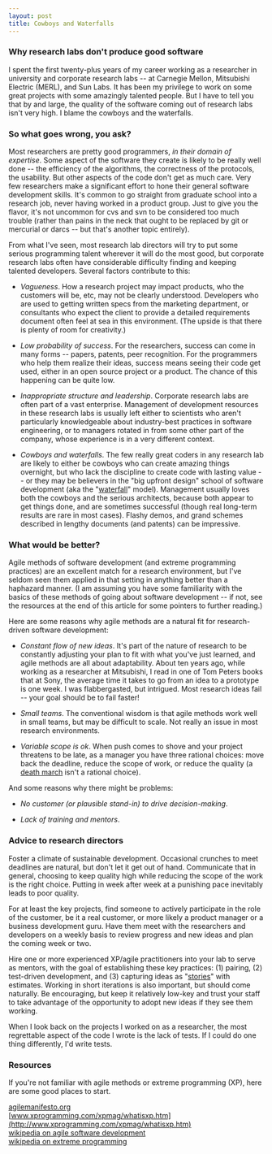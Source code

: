 ```yaml
---
layout: post
title: Cowboys and Waterfalls
---
```


### Why research labs don't produce good software

I spent the first twenty-plus years of my career working as a researcher in university and corporate research labs -- at Carnegie Mellon, Mitsubishi Electric (MERL), and Sun Labs. It has been my privilege to work on some great projects with some amazingly talented people. But I have to tell you that by and large, the quality of the software coming out of research labs isn't very high. I blame the cowboys and the waterfalls.

### So what goes wrong, you ask?

Most researchers are pretty good programmers, *in their domain of expertise*. Some aspect of the software they create is likely to be really well done -- the efficiency of the algorithms, the correctness of the protocols, the usability. But other aspects of the code don't get as much care. Very few researchers make a significant effort to hone their general software development skills. It's common to go straight from graduate school into a research job, never having worked in a product group. Just to give you the flavor, it's not uncommon for cvs and svn to be considered too much trouble (rather than pains in the neck that ought to be replaced by git or mercurial or darcs -- but that's another topic entirely). 

From what I've seen, most research lab directors will try to put some serious programming talent wherever it will do the most good, but corporate research labs often have considerable difficulty finding and keeping talented developers. Several factors contribute to this:

* *Vagueness*. How a research project may impact products, who the customers will be, etc, may not be clearly understood. Developers who are used to getting written specs from the marketing department, or consultants who expect the client to provide a detailed requirements document often feel at sea in this environment. (The upside is that there is plenty of room for creativity.)

* *Low probability of success*. For the researchers, success can come in many forms -- papers, patents, peer recognition. For the programmers who help them realize their ideas, success means seeing their code get used, either in an open source project or a product. The chance of this happening can be quite low.

* *Inappropriate structure and leadership*. Corporate research labs are often part of a vast enterprise. Management of development resources in these research labs is usually left either to scientists who aren't particularly knowledgeable about industry-best practices in software engineering, or to managers rotated in from some other part of the company, whose experience is in a very different context.

* *Cowboys and waterfalls*. The few really great coders in any research lab are likely to either be cowboys who can create amazing things overnight, but who lack the discipline to create code with lasting value -- or they may be believers in the "big upfront design" school of software development (aka the "[waterfall](http://en.wikipedia.org/wiki/Waterfall_model)" model). Management usually loves both the cowboys and the serious architects, because both appear to get things done, and are sometimes successful (though real long-term results are rare in most cases). Flashy demos, and grand schemes described in lengthy documents (and patents) can be impressive.

### What would be better?

Agile methods of software development (and extreme programming practices) are an excellent match for a research environment, but I've seldom seen them applied in that setting in anything better than a haphazard manner. (I am assuming you have some familiarity with the basics of these methods of going about software development -- if not, see the resources at the end of this article for some pointers to further reading.)

Here are some reasons why agile methods are a natural fit for research-driven software development:

* _Constant flow of new ideas_. It's part of the nature of research to be constantly adjusting your plan to fit with what you've just learned, and agile methods are all about adaptability. About ten years ago, while working as a researcher at Mitsubishi, I read in one of Tom Peters books that at Sony, the average time it takes to go from an idea to a prototype is one week. I was flabbergasted, but intrigued. Most research ideas fail -- your goal should be to fail faster!

* _Small teams_. The conventional wisdom is that agile methods work well in small teams, but  may be difficult to scale. Not really an issue in most research environments.

* _Variable scope is ok_. When push comes to shove and your project threatens to be late, as a manager you have three rational choices: move back the deadline, reduce the scope of work, or reduce the quality (a [death march](http://www.amazon.com/Death-March-Second-Edward-Yourdon/dp/013143635X/ref=pd_bbs_sr_1/104-3830814-3606322?ie=UTF8&s=books&qid=1180904769&sr=8-1) isn't a rational choice). 

And some reasons why there might be problems:

* _No customer (or plausible stand-in) to drive decision-making_. 

* _Lack of training and mentors_.

### Advice to research directors

Foster a climate of sustainable development. Occasional crunches to meet deadlines are natural, but don't let it get out of hand. Communicate that in general, choosing to keep quality high while reducing the scope of the work is the right choice. Putting in week after week at a punishing pace inevitably leads to poor quality.

For at least the key projects, find someone to actively participate in the role of the customer, be it a real customer, or more likely a product manager or a business development guru. Have them meet with the researchers and developers on a weekly basis to review progress and new ideas and plan the coming week or two.

Hire one or more experienced XP/agile practitioners into your lab to serve as mentors, with the goal of establishing these key practices: (1) pairing, (2) test-driven development, and (3) capturing ideas as "[stories](http://www.extremeprogramming.org/rules/userstories.html)" with estimates. Working in short iterations is also important, but should come naturally. Be encouraging, but keep it relatively low-key and trust your staff to take advantage of the opportunity to adopt new ideas if they see them working.

When I look back on the projects I worked on as a researcher, the most regrettable aspect of the code I wrote is the lack of tests. If I could do one thing differently, I'd write tests. 

### Resources

If you're not familiar with agile methods or extreme programming (XP), here are some good places to start.

[agilemanifesto.org](http://agilemanifesto.org/)  
[www.xprogramming.com/xpmag/whatisxp.htm](http://www.xprogramming.com/xpmag/whatisxp.htm)    
[wikipedia on agile software development](http://en.wikipedia.org/wiki/Agile_software_development)   
[wikipedia on extreme programming](http://en.wikipedia.org/wiki/Extreme_Programming)  

